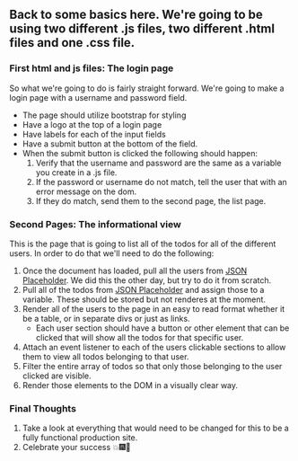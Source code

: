 ## Back to some basics here. We're going to be using two different .js files, two different .html files and one .css file.


###  First html and js files: The login page

So what we're going to do is fairly straight forward. We're going to make a login page with a username and password field. 

* The page should utilize bootstrap for styling
* Have a logo at the top of a login page
* Have labels for each of the input fields
* Have a submit button at the bottom of the field.
* When the submit button is clicked the following should happen:
    1. Verify that the username and password are the same as a variable you create in a .js file.
    2. If the password or username do not match, tell the user that with an error message on the dom.
    3. If they do match, send them to the second page, the list page.

### Second Pages: The informational view

This is the page that is going to list all of the todos for all of the different users. In order to do that we'll need to do the following:

1. Once the document has loaded, pull all the users from [JSON Placeholder](https://jsonplaceholder.typicode.com/users). We did this the other day, but try to do it from scratch.
2. Pull all of the todos from [JSON Placeholder](https://jsonplaceholder.typicode.com/todos) and assign those to a variable. These should be stored but not renderes at the moment.
3. Render all of the users to the page in an easy to read format whether it be a table, or in separate divs or just as links.
    * Each user section should have a button or other element that can be clicked that will show all the todos for that specific user.
4. Attach an event listener to each of the users clickable sections to allow them to view all todos belonging to that user. 
5. Filter the entire array of todos so that only those belonging to the user clicked are visible. 
6. Render those elements to the DOM in a visually clear way.


### Final Thoughts
1. Take a look at everything that would need to be changed for this to be a fully functional production site. 
2. Celebrate your success :boom::fireworks::tada:
